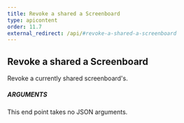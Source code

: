 ```yaml
---
title: Revoke a shared a Screenboard
type: apicontent
order: 11.7
external_redirect: /api/#revoke-a-shared-a-screenboard
---
```


## Revoke a shared a Screenboard
Revoke a currently shared screenboard's.

##### ARGUMENTS

This end point takes no JSON arguments.